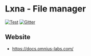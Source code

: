# Lxna - File manager

[![Test](https://github.com/omnius-labs/lxna/actions/workflows/test.yml/badge.svg)](https://github.com/omnius-labs/lxna/actions/workflows/test.yml)
[![Gitter](https://badges.gitter.im/omnius-labs/lxna.svg)](https://gitter.im/omnius-labs/lxna?utm_source=badge&utm_medium=badge&utm_campaign=pr-badge)

## Website

+ <https://docs.omnius-labs.com/>
